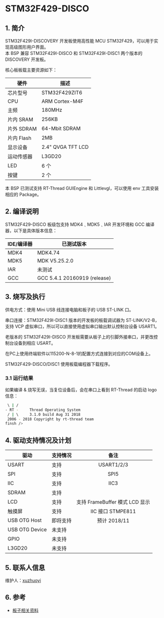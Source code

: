 # STM32F429-DISCO

## 1. 简介

STM32F429I-DISCOVERY 开发板使用高性能 MCU STM32F429，可以用于实现高级图形用户界面。  
本 BSP 兼容 STM32F429I-DISCO 和 STM32F429I-DISC1 两个版本的 DISCOVERY 开发板。

核心板板载主要资源如下：

| 硬件 | 描述 |
| -- | -- |
|芯片型号| STM32F429ZIT6 |
|CPU| ARM Cortex-M4F |
|主频| 180MHz |
|片内 SRAM| 256KB |
|片外 SDRAM| 64-Mbit SDRAM |
|片内 Flash| 2MB |
|显示设备| 2.4" QVGA TFT LCD|
|‎运动传感器‎| L3GD20 |
|LED| 6 个 |
|按键| 2 个 |

本 BSP 已测试支持 RT-Thread GUIEngine 和 Littlevgl，可以使用 env 工具安装相应的 Package。

## 2. 编译说明

STM32F429-DISCO 板级包支持 MDK4﹑MDK5﹑IAR 开发环境和 GCC 编译器，以下是具体版本信息：

| IDE/编译器 | 已测试版本                   |
| ---------- | ---------------------------- |
| MDK4       | MDK4.74                      |
| MDK5       | MDK V5.25.2.0                |
| IAR        | 未测试                        |
| GCC        | GCC 5.4.1 20160919 (release) |

## 3. 烧写及执行

供电方式：使用 Mini USB 线连接电脑和板子的 USB ST-LINK 口。

串口连接：STM32F429I-DISC1 版本的开发板的板载调试器为 ST-LINK/V2-B，支持 VCP 虚拟串口，所以可以直接使用虚拟串口输出默认控制台设备 USART1。 

老版本的 STM32F429I-DISCO 开发板需要从板子上的引脚外接串口，并更改控制台设备到相应 USART。 

在PC上使用终端软件以115200-N-8-1的配置方式连接到对应的COM设备上。

STM32F429-DISCO/DISC1 使用板载编程器下载程序。

### 3.1 运行结果

如果编译 & 烧写无误，当复位设备后，会在串口上看到 RT-Thread 的启动 logo 信息：

```bash
 \ | /
- RT -     Thread Operating System
 / | \     3.1.0 build Aug 31 2018
 2006 - 2018 Copyright by rt-thread team
finsh />

```

## 4. 驱动支持情况及计划

| 驱动 | 支持情况  |  备注  |
| ------ | ----  | :------:  |
| USART | 支持 | USART1/2/3 |
| SPI | 支持 | SPI5 |
| IIC | 支持 | IIC3 |
| SDRAM | 支持 | |
| LCD | 支持 | 支持 FrameBuffer 模式 LCD 显示 |
| 触摸屏 | 支持 | IIC 接口 STMPE811 |
| USB OTG Host| 即将支持 | 预计 2018/11 |
| USB OTG Device| 未支持 | |
| GPIO | 未支持 |  |
| L3GD20 | 未支持 | |



## 5. 联系人信息

维护人：[xuzhuoyi](https://github.com/xuzhuoyi)

## 6. 参考

* [板子相关资料](https://www.st.com/content/st_com/en/products/evaluation-tools/product-evaluation-tools/mcu-eval-tools/stm32-mcu-eval-tools/stm32-mcu-discovery-kits/32f429idiscovery.html)
